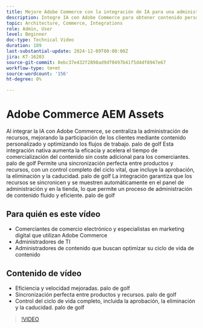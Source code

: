 ```yaml
---
title: Mejore Adobe Commerce con la integración de IA para una administración de recursos optimizada
description: Integre IA con Adobe Commerce para obtener contenido personalizado, flujos de trabajo optimizados y un control completo del ciclo vital de los recursos.
topic: Architecture, Commerce, Integrations
role: Admin, User
level: Beginner
doc-type: Technical Video
duration: 189
last-substantial-update: 2024-12-09T00:00:00Z
jira: KT-16203
source-git-commit: 8ebc37e432f2898ad9df0497b41f5d4df8947e67
workflow-type: tm+mt
source-wordcount: '156'
ht-degree: 0%

---
```



# Adobe Commerce AEM Assets

Al integrar la IA con Adobe Commerce, se centraliza la administración de recursos, mejorando la participación de los clientes mediante contenido personalizado y optimizando los flujos de trabajo. palo de golf Esta integración nativa aumenta la eficacia y acelera el tiempo de comercialización del contenido sin coste adicional para los comerciantes. palo de golf Permite una sincronización perfecta entre productos y recursos, con un control completo del ciclo vital, que incluye la aprobación, la eliminación y la caducidad. palo de golf La integración garantiza que los recursos se sincronicen y se muestren automáticamente en el panel de administración y en la tienda, lo que permite un proceso de administración de contenido fluido y eficiente. palo de golf

## Para quién es este vídeo

- Comerciantes de comercio electrónico y especialistas en marketing digital que utilizan Adobe Commerce
- Administradores de TI
- Administradores de contenido que buscan optimizar su ciclo de vida de contenido

## Contenido de vídeo

- Eficiencia y velocidad mejoradas. palo de golf
- Sincronización perfecta entre productos y recursos. palo de golf
- Control del ciclo de vida completo, incluida la aprobación, la eliminación y la caducidad. palo de golf

>[!VIDEO](https://video.tv.adobe.com/v/3434076?learn=on)